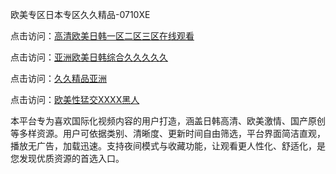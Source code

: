 欧美专区日本专区久久精品-0710XE

点击访问：<a href="https://heiliaoe8ajia.pages.dev">高清欧美日韩一区二区三区在线观看</a>

点击访问：<a href="https://heiliaoxqkkct.pages.dev">亚洲欧美日韩综合久久久久久</a>

点击访问：<a href="https://heiliaoxwd5i8.pages.dev">久久精品亚洲</a>

点击访问：<a href="https://heiliaowt0d7p.pages.dev">欧美性猛交XXXX黑人</a>

本平台专为喜欢国际化视频内容的用户打造，涵盖日韩高清、欧美激情、国产原创等多样资源。用户可依据类别、清晰度、更新时间自由筛选，平台界面简洁直观，播放无广告，加载迅速。支持夜间模式与收藏功能，让观看更人性化、舒适化，是您发现优质资源的首选入口。

<span style="display:none;">[Canonical link](https://github.com/edc20250710/edc17 ）</span>
